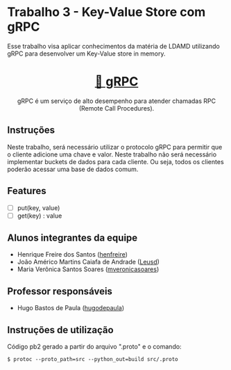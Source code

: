 # Trabalho 3 - Key-Value Store com gRPC

Esse trabalho visa aplicar conhecimentos da matéria de LDAMD utilizando gRPC para desenvolver um Key-Value store in memory.

<h1 align="center">
    <a href="https://grpc.io/">🔗 gRPC</a>
</h1>

<p align="center"> gRPC é um serviço de alto desempenho para atender chamadas RPC (Remote Call Procedures). </p>
<p align="center">

## Instruções

Neste trabalho, será necessário utilizar o protocolo gRPC para permitir que o cliente adicione uma chave e valor. Neste trabalho não será necessário implementar buckets de dados para cada cliente. Ou seja, todos os clientes poderão acessar uma base de dados comum.

## Features

- [ ] put(key, value)
- [ ] get(key) : value

## Alunos integrantes da equipe

* Henrique Freire dos Santos ([henfreire](https://github.com/henfreire))
* João Américo Martins Caiafa de Andrade ([Leusd](https://github.com/Leusd))
* Maria Verônica Santos Soares ([mveronicasoares](https://github.com/mveronicasoares))

## Professor responsáveis

* Hugo Bastos de Paula ([hugodepaula](https://github.com/hugodepaula))

## Instruções de utilização

Código pb2 gerado a partir do arquivo ".proto" e o comando:
```
$ protoc --proto_path=src --python_out=build src/.proto
```

